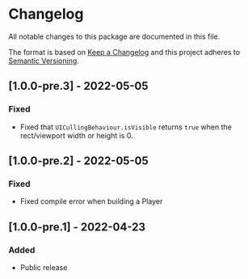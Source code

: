# Changelog
All notable changes to this package are documented in this file.

The format is based on [Keep a Changelog](http://keepachangelog.com/en/1.0.0/)
and this project adheres to [Semantic Versioning](http://semver.org/spec/v2.0.0.html).

## [1.0.0-pre.3] - 2022-05-05
### Fixed
 - Fixed that ```UICullingBehaviour.isVisible``` returns ```true``` when the rect/viewport width or height is 0.

## [1.0.0-pre.2] - 2022-05-05
### Fixed
 - Fixed compile error when building a Player

## [1.0.0-pre.1] - 2022-04-23
### Added
 - Public release
